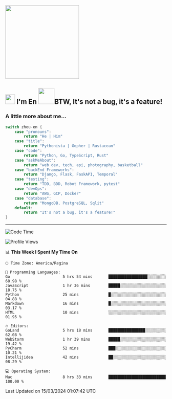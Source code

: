 <img align='center' src="https://media.giphy.com/media/GP1TJJSV4Ys1r64q2A/giphy.gif" width="230">

<h2><img src="https://emojis.slackmojis.com/emojis/images/1531849430/4246/blob-sunglasses.gif?1531849430" width="30"/> I'm En <img src="https://media.giphy.com/media/12oufCB0MyZ1Go/giphy.gif" width="50">BTW, It's not a bug, it's a feature!</h2>


<!-- <img align='right' src="https://media.giphy.com/media/M9gbBd9nbDrOTu1Mqx/giphy.gif" width="230"> -->


### A little more about me... 
<!--
```javascript
const zhou-en = {
    pronouns: "He" | "Him",
    title: "Pythonista" | "Gopher" | "Rustacean",
    code: ["Python", "Go", "Rust", "TypeScript"],
    askMeAbout: ["web dev", "tech", "app dev", "photography"],
    technologies: {
        backEnd: {
            python: ["Django", "Flask", "FaskAPI"],
            go: []
        },
        scraping: ["selenium", "scrapy", "spider"],
        testing: ["Robot Framework"],
        devOps: ["AWS", "Docker", "GCP", "Nginx"],
        databases: ["mongo", "postgresql", "sqlite"],
        misc: ["Firebase", "Heroku"]
    },
    architecture: ["Event Driven Architecture", "Microservices"],
    currentFocus: ["Temporal", "Rust"],
    funFact: "It's not a bug, it's a feature!"
};
```
  -->

```go
switch zhou-en {
    case "pronouns":
        return "He | Him"
    case "title":
        return "Pythonista | Gopher | Rustacean"
    case "code":
        return "Python, Go, TypeScript, Rust"
    case "askMeAbout":
        return "web dev, tech, api, photography, basketball"
    case "backEnd Frameworks":
        return "Django, Flask, FaskAPI, Temporal"
    case "testing":
        return "TDD, BDD, Robot Framework, pytest"
    case "devOps":
        return "AWS, GCP, Docker"
    case "database":
        return "MongoDB, PostgreSQL, Sqlit"
    default:
        return "It's not a bug, it's a feature!"
}
```




---
<!--START_SECTION:waka-->
![Code Time](http://img.shields.io/badge/Code%20Time-1%2C279%20hrs%205%20mins-blue)

![Profile Views](http://img.shields.io/badge/Profile%20Views-0-blue)

📊 **This Week I Spent My Time On** 

```text
🕑︎ Time Zone: America/Regina

💬 Programming Languages: 
Go                       5 hrs 54 mins       █████████████████░░░░░░░░   68.98 % 
JavaScript               1 hr 36 mins        █████░░░░░░░░░░░░░░░░░░░░   18.75 % 
Python                   25 mins             █░░░░░░░░░░░░░░░░░░░░░░░░   04.88 % 
Markdown                 16 mins             █░░░░░░░░░░░░░░░░░░░░░░░░   03.17 % 
HTML                     10 mins             ░░░░░░░░░░░░░░░░░░░░░░░░░   01.95 % 

🔥 Editors: 
GoLand                   5 hrs 18 mins       ████████████████░░░░░░░░░   62.08 % 
WebStorm                 1 hr 39 mins        █████░░░░░░░░░░░░░░░░░░░░   19.42 % 
PyCharm                  52 mins             ███░░░░░░░░░░░░░░░░░░░░░░   10.21 % 
Intellijidea             42 mins             ██░░░░░░░░░░░░░░░░░░░░░░░   08.29 % 

💻 Operating System: 
Mac                      8 hrs 33 mins       █████████████████████████   100.00 % 
```


 Last Updated on 15/03/2024 01:07:42 UTC
<!--END_SECTION:waka-->
